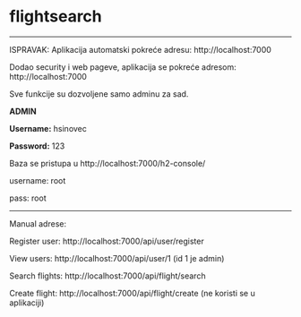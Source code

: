 # flightsearch

---
ISPRAVAK: Aplikacija automatski pokreće adresu: http://localhost:7000

Dodao security i web pageve, aplikacija se pokreće adresom: http://localhost:7000

Sve funkcije su dozvoljene samo adminu za sad.

**ADMIN**

**Username:** hsinovec

**Password:** 123

Baza se pristupa u http://localhost:7000/h2-console/

username: root

pass: root

---

Manual adrese:

Register user: http://localhost:7000/api/user/register

View users: http://localhost:7000/api/user/1 (id 1 je admin)

Search flights: http://localhost:7000/api/flight/search

Create flight: http://localhost:7000/api/flight/create (ne koristi se u aplikaciji)



